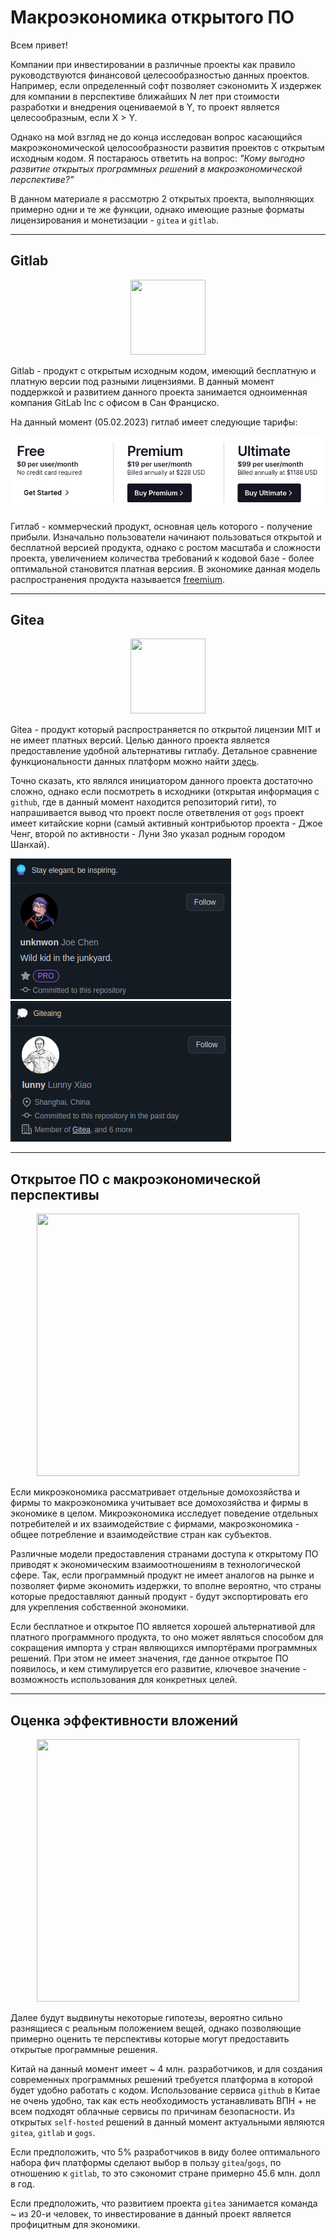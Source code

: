 # Макроэкономика открытого ПО

Всем привет!

Компании при инвестировании в различные проекты как правило руководствуются финансовой целесообразностью данных проектов. Например, если определенный софт позволяет сэкономить X издержек для компании в перспективе ближайших N лет при стоимости разработки и внедрения оцениваемой в Y, то проект является целесообразным, если X > Y.

Однако на мой взгляд не до конца исследован вопрос касающийся макроэкономической целосообразности развития проектов с открытым исходным кодом. Я постараюсь ответить на вопрос: _"Кому выгодно развитие открытых программных решений в макроэкономической перспективе?"_

В данном материале я рассмотрю 2 открытых проекта, выполняющих примерно одни и те же функции, однако имеющие разные форматы лицензирования и монетизации - `gitea` и `gitlab`.

---

## Gitlab

<center>
<img src="/gitlab.png"  width="120" height="120">
</center>

Gitlab - продукт с открытым исходным кодом, имеющий бесплатную и платную версии под разными лицензиями. В данный момент поддержкой и развитием данного проекта занимается одноименная компания GitLab Inc с офисом в Сан Франциско.

На данный момент (05.02.2023) гитлаб имеет следующие тарифы:

![](3.png)

Гитлаб - коммерческий продукт, основная цель которого - получение прибыли. Изначально пользователи начинают пользоваться открытой и бесплатной версией продукта, однако с ростом масштаба и сложности проекта, увеличением количества требований к кодовой базе - более оптимальной становится платная версиия. В экономике данная модель распространения продукта называется [freemium](https://ru.wikipedia.org/wiki/Freemium).

---

## Gitea

<center>
<img src="/gitea.png"  width="120" height="120">
</center>

Gitea - продукт который распространяется по открытой лицензии MIT и не имеет платных версий. Целью данного проекта является предоставление удобной альтернативы гитлабу. Детальное сравнение функциональности данных платформ можно найти [здесь](https://docs.gitea.io/en-us/comparison/).

Точно сказать, кто являлся инициатором данного проекта достаточно сложно, однако если посмотреть в исходники (открытая информация с `github`, где в данный момент находится репозиторий гити), то напрашивается вывод что проект после ответвления от `gogs` проект имеет китайские корни (самый активный контрибьютор проекта - Джое Ченг, второй по активности - Луни Зяо указал родным городом Шанхай).

![](1.png)
![](2.png)

---

## Открытое ПО с макроэкономической перспективы

<center>
<img src="/net.png"  width="420" height="420">
</center>

Если микроэкономика рассматривает отдельные домохозяйства и фирмы то макроэкономика учитывает все домохозяйства и фирмы в экономике в целом. Микроэкономика исследует поведение отдельных потребителей и их взаимодействие с фирмами, макроэкономика - общее потребление и взаимодействие стран как субъектов.

Различные модели предоставления странами доступа к открытому ПО приводят к экономическим взаимоотношениям в технологической сфере. Так, если программный продукт не имеет аналогов на рынке и позволяет фирме экономить издержки, то вполне вероятно, что страны которые предоставляют данный продукт - будут экспортировать его для укрепления собственной экономики.

Если бесплатное и открытое ПО является хорошей альтернативой для платного программного продукта, то оно может являться способом для сокращения импорта у стран являющихся импортёрами программных решений. При этом не имеет значения, где данное открытое ПО появилось, и кем стимулируется его развитие, ключевое значение - возможность использования для конкретных целей. 

---

## Оценка эффективности вложений

<center>
<img src="/costs.png"  width="420" height="420">
</center>

Далее будут выдвинуты некоторые гипотезы, вероятно сильно разнящиеся с реальным положением вещей, однако позволяющие примерно оценить те перспективы которые могут предоставить открытые программные решения.

Китай на данный момент имеет ~ 4 млн. разработчиков, и для создания современных программных решений требуется платформа в которой будет удобно работать с кодом. Использование сервиса `github` в Китае не очень удобно, так как есть необходимость устанавливать ВПН + не всем подходят облачные сервисы по причинам безопасности. Из открытых `self-hosted` решений в данный момент актуальными являются `gitea`, `gitlab` и `gogs`.

Если предположить, что 5% разработчиков в виду более оптимального набора фич платформы сделают выбор в пользу `gitea`/`gogs`, по отношению к `gitlab`, то это сэкономит стране примерно 45.6 млн. долл в год. 

Если предположить, что развитием проекта `gitea` занимается команда ~ из 20-и человек, то инвестирование в данный проект является профицитным для экономики.

